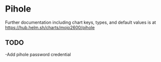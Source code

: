 # Pihole

Further documentation including chart keys, types, and default values is at https://hub.helm.sh/charts/mojo2600/pihole

## TODO

-Add pihole password credential
